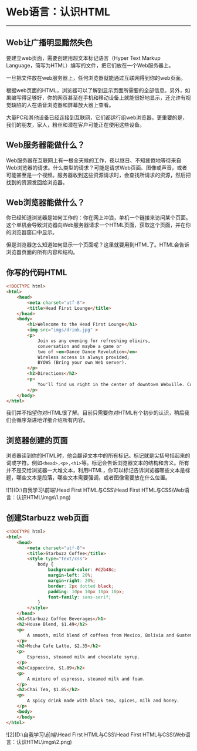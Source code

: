 # Web语言：认识HTML

---

## Web让广播明显黯然失色

要建立web页面，需要创建用超文本标记语言（Hyper Text Markup Language，简写为HTML）编写的文件，把它们放在一个Web服务器上。

一旦把文件放在web服务器上，任何浏览器就能通过互联网得到你的web页面。

根据web页面的HTML，浏览器可以了解到显示页面所需要的全部信息。另外，如果编写得足够好，你的网页甚至在手机和移动设备上就能很好地显示，还允许有视觉缺陷的人在语音浏览器和屏幕放大器上查看。

大量PC和其他设备已经连接到互联网，它们都运行组web浏览器。更重要的是，我们的朋友，家人，粉丝和潜在客户可能正在使用这些设备。

## Web服务器能做什么？

Web服务器在互联网上有一根全天候的工作，夜以继日、不知疲倦地等待来自Web浏览器的请求。什么类型的请求？可能是请求Web页面、图像或声音，或者可能甚至是一个视频。服务器收到这些资源请求时，会查找所请求的资源，然后把找到的资源发回给浏览器。

## Web浏览器能做什么？

你已经知道浏览器是如何工作的：你在网上冲浪，单机一个链接来访问某个页面。这个单机会导致浏览器向Web服务器请求一个HTML页面，获取这个页面，并在你的浏览器窗口中显示。

但是浏览器怎么知道如何显示一个页面呢？这里就要用到HTML了。HTML会告诉浏览器页面的所有内容和结构。

## 你写的代码HTML

```html
<!DOCTYPE html>
<html>
	<head>
		<meta charset="utf-8">
		<title>Head First Lounge</title>
	</head>
	<body>
		<h1>Welecome to the Head First Lounge</h1>
		<img src="imgs/drink.jpg" >
		<p>
			Join us any evening for refreshing elixirs,
			conversation and maybe a game or
			two of <em>Dance Dance Revolution</em>
			Wireless access is always provided;
			BYOWS (Bring your own Web server).
		</p>
		<h2>Directions</h2>
		<p>
			You'll find us right in the center of downtown Webville. Come join us!
		</p>
	</body>
</html>
```

我们并不指望你对HTML很了解。目前只需要你对HTML有个初步的认识，稍后我们会循序渐进地详细介绍所有内容。

## 浏览器创建的页面

浏览器读到你的HTML时，他会翻译文本中的所有标记。标记就是尖括号括起来的词或字符。例如`<head>,<p>,<h1>`等。标记会告诉浏览器文本的结构和含义。所有并不是交给浏览器一大堆文本，利用HTML，你可以标记告诉浏览器哪些文本是标题，哪些文本是段落，哪些文本需要强调，或者图像需要放在什么位置。

![1](D:\自我学习\前端\Head First HTML与CSS\Head First HTML与CSS\Web语言：认识HTML\imgs\1.png)

## 创建Starbuzz web页面

```html
<!DOCTYPE html>
<html>
	<head>
		<meta charset="utf-8">
		<title>Starbuzz Coffee</title>
		<style type="text/css">
			body {
				background-color: #d2b48c;
				margin-left: 20%;
				margin-right: 20%;
				border: 2px dotted black;
				padding: 10px 10px 10px 10px;
				font-family: sans-serif;
			}
		</style>
	</head>
	<h1>Starbuzz Coffee Beverages</h1>
	<h2>House Blend, $1.49</h2>
	<p>
		A smooth, mild blend of coffees from Mexico, Bolivia and Guatemala
	</p>
	<h2>Mocha Cafe Latte, $2.35</h2>
	<p>
		Espresso, steamed milk and chocolate syrup.
	</p>
	<h2>Cappuccino, $1.89</h2>
	<p>
		A mixture of espresso, steamed milk and foam.
	</p>
	<h2>Chai Tea, $1.85</h2>
	<p>
		A spicy drink made with black tea, spices, milk and honey.
	</p>
	<body>
	</body>
</html>
```

![2](D:\自我学习\前端\Head First HTML与CSS\Head First HTML与CSS\Web语言：认识HTML\imgs\2.png)
